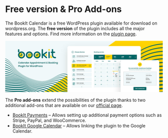 # Free version & Pro Add-ons

The BookIt Calendar is a free WordPress plugin available for download on wordpress.org. The **free version** of the plugin includes all the major features and options. Find more information on the [plugin page](https://wordpress.org/plugins/bookit/).&#x20;

![](../.gitbook/assets/banner-1544x500.jpg)

The **Pro add-ons** extend the possibilities of the plugin thanks to two additional add-ons that are available on our [official page](https://stylemixthemes.com/wordpress-appointment-plugin/).

* [BookIt Payments](../boolit-payments/stripe.md) – Allows setting up additional payment options such as Stripe, PayPal, and WooCommerce.
* [BookIt Google Calendar](../bookit-google-calendar/google-api.md) – Allows linking the plugin to the Google Calendar.
